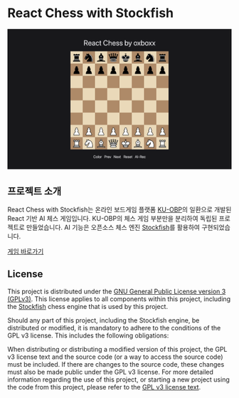 # React Chess with Stockfish

![프로젝트 스크린샷](./public/screenshot.png)

## 프로젝트 소개

React Chess with Stockfish는 온라인 보드게임 플랫폼 [KU-OBP](https://github.com/ku-obp/ku-obp)의 일환으로 개발된 React 기반 AI 체스 게임입니다. KU-OBP의 체스 게임 부분만을 분리하여 독립된 프로젝트로 만들었습니다. AI 기능은 오픈소스 체스 엔진 [Stockfish](https://github.com/official-stockfish/Stockfish)를
활용하여 구현되었습니다.

[게임 바로가기](https://oxboxx.github.io/react-chess)

## License

This project is distributed under the [GNU General Public License version 3 (GPLv3)](https://www.gnu.org/licenses/gpl-3.0.html). This license applies to all components within this project, including the [Stockfish](https://stockfishchess.org) chess engine that is used by this project.

Should any part of this project, including the Stockfish engine, be distributed or modified, it is mandatory to adhere to the conditions of the GPL v3 license. This includes the following obligations:

When distributing or distributing a modified version of this project, the GPL v3 license text and the source code (or a way to access the source code) must be included.
If there are changes to the source code, these changes must also be made public under the GPL v3 license.
For more detailed information regarding the use of this project, or starting a new project using the code from this project, please refer to the [GPL v3 license text](https://www.gnu.org/licenses/gpl-3.0.html).
